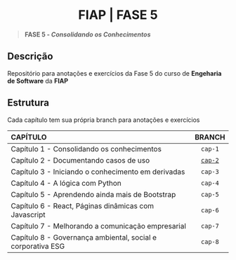 <h1 align=center>FIAP | FASE 5</h1>

>**FASE 5 - *Consolidando os Conhecimentos***

## Descrição

Repositório para anotações e exercícios da Fase 5 do curso de **Engeharia de Software** da **FIAP**

## Estrutura

Cada capítulo tem sua própria branch para anotações e exercícios

| CAPÍTULO                                                    | BRANCH  |
|:------------------------------------------------------------|:-------:|
| Capítulo 1 - Consolidando os conhecimentos                  | `cap-1` |
| Capítulo 2 - Documentando casos de uso                      | [`cap-2`](https://github.com/LoriaLawrenceZ/FIAP-F5/tree/cap-2) |
| Capítulo 3 - Iniciando o conhecimento em derivadas          | `cap-3` |
| Capítulo 4 - A lógica com Python                            | `cap-4` |
| Capítulo 5 - Aprendendo ainda mais de Bootstrap             | `cap-5` |
| Capítulo 6 - React, Páginas dinâmicas com Javascript        | `cap-6` |
| Capítulo 7 - Melhorando a comunicação empresarial           | `cap-7` |
| Capítulo 8 - Governança ambiental, social e corporativa ESG | `cap-8` |
